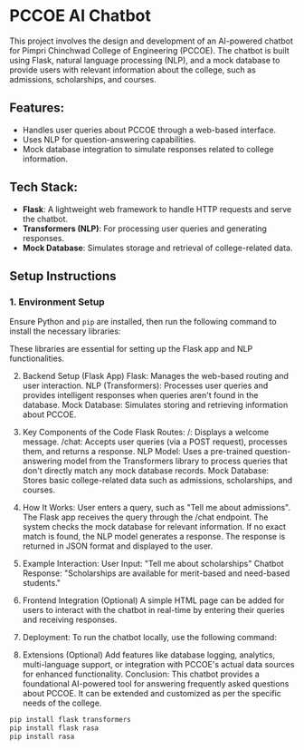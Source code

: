 # PCCOE AI Chatbot

This project involves the design and development of an AI-powered chatbot for Pimpri Chinchwad College of Engineering (PCCOE). The chatbot is built using Flask, natural language processing (NLP), and a mock database to provide users with relevant information about the college, such as admissions, scholarships, and courses.

## Features:
- Handles user queries about PCCOE through a web-based interface.
- Uses NLP for question-answering capabilities.
- Mock database integration to simulate responses related to college information.

## Tech Stack:
- **Flask**: A lightweight web framework to handle HTTP requests and serve the chatbot.
- **Transformers (NLP)**: For processing user queries and generating responses.
- **Mock Database**: Simulates storage and retrieval of college-related data.

## Setup Instructions

### 1. Environment Setup
Ensure Python and `pip` are installed, then run the following command to install the necessary libraries:

These libraries are essential for setting up the Flask app and NLP functionalities.

2. Backend Setup (Flask App)
Flask: Manages the web-based routing and user interaction.
NLP (Transformers): Processes user queries and provides intelligent responses when queries aren't found in the database.
Mock Database: Simulates storing and retrieving information about PCCOE.
3. Key Components of the Code
Flask Routes:
/: Displays a welcome message.
/chat: Accepts user queries (via a POST request), processes them, and returns a response.
NLP Model:
Uses a pre-trained question-answering model from the Transformers library to process queries that don't directly match any mock database records.
Mock Database:
Stores basic college-related data such as admissions, scholarships, and courses.
4. How It Works:
User enters a query, such as "Tell me about admissions".
The Flask app receives the query through the /chat endpoint.
The system checks the mock database for relevant information.
If no exact match is found, the NLP model generates a response.
The response is returned in JSON format and displayed to the user.
5. Example Interaction:
User Input: "Tell me about scholarships"
Chatbot Response: "Scholarships are available for merit-based and need-based students."
6. Frontend Integration (Optional)
A simple HTML page can be added for users to interact with the chatbot in real-time by entering their queries and receiving responses.

7. Deployment:
To run the chatbot locally, use the following command:



8. Extensions (Optional)
Add features like database logging, analytics, multi-language support, or integration with PCCOE's actual data sources for enhanced functionality.
Conclusion:
This chatbot provides a foundational AI-powered tool for answering frequently asked questions about PCCOE. It can be extended and customized as per the specific needs of the college.
```bash
pip install flask transformers
pip install flask rasa
pip install rasa
